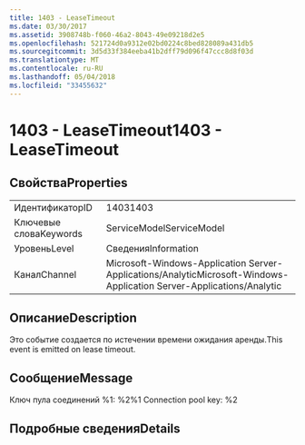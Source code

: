 ```yaml
---
title: 1403 - LeaseTimeout
ms.date: 03/30/2017
ms.assetid: 3908748b-f060-46a2-8043-49e09218d2e5
ms.openlocfilehash: 521724d0a9312e02bd0224c8bed828089a431db5
ms.sourcegitcommit: 3d5d33f384eeba41b2dff79d096f47ccc8d8f03d
ms.translationtype: MT
ms.contentlocale: ru-RU
ms.lasthandoff: 05/04/2018
ms.locfileid: "33455632"
---
```

# <a name="1403---leasetimeout"></a><span data-ttu-id="025b3-102">1403 - LeaseTimeout</span><span class="sxs-lookup"><span data-stu-id="025b3-102">1403 - LeaseTimeout</span></span>
## <a name="properties"></a><span data-ttu-id="025b3-103">Свойства</span><span class="sxs-lookup"><span data-stu-id="025b3-103">Properties</span></span>  
  
|||  
|-|-|  
|<span data-ttu-id="025b3-104">Идентификатор</span><span class="sxs-lookup"><span data-stu-id="025b3-104">ID</span></span>|<span data-ttu-id="025b3-105">1403</span><span class="sxs-lookup"><span data-stu-id="025b3-105">1403</span></span>|  
|<span data-ttu-id="025b3-106">Ключевые слова</span><span class="sxs-lookup"><span data-stu-id="025b3-106">Keywords</span></span>|<span data-ttu-id="025b3-107">ServiceModel</span><span class="sxs-lookup"><span data-stu-id="025b3-107">ServiceModel</span></span>|  
|<span data-ttu-id="025b3-108">Уровень</span><span class="sxs-lookup"><span data-stu-id="025b3-108">Level</span></span>|<span data-ttu-id="025b3-109">Сведения</span><span class="sxs-lookup"><span data-stu-id="025b3-109">Information</span></span>|  
|<span data-ttu-id="025b3-110">Канал</span><span class="sxs-lookup"><span data-stu-id="025b3-110">Channel</span></span>|<span data-ttu-id="025b3-111">Microsoft-Windows-Application Server-Applications/Analytic</span><span class="sxs-lookup"><span data-stu-id="025b3-111">Microsoft-Windows-Application Server-Applications/Analytic</span></span>|  
  
## <a name="description"></a><span data-ttu-id="025b3-112">Описание</span><span class="sxs-lookup"><span data-stu-id="025b3-112">Description</span></span>  
 <span data-ttu-id="025b3-113">Это событие создается по истечении времени ожидания аренды.</span><span class="sxs-lookup"><span data-stu-id="025b3-113">This event is emitted on lease timeout.</span></span>  
  
## <a name="message"></a><span data-ttu-id="025b3-114">Сообщение</span><span class="sxs-lookup"><span data-stu-id="025b3-114">Message</span></span>  
 <span data-ttu-id="025b3-115">Ключ пула соединений %1: %2</span><span class="sxs-lookup"><span data-stu-id="025b3-115">%1 Connection pool key: %2</span></span>  
  
## <a name="details"></a><span data-ttu-id="025b3-116">Подробные сведения</span><span class="sxs-lookup"><span data-stu-id="025b3-116">Details</span></span>

